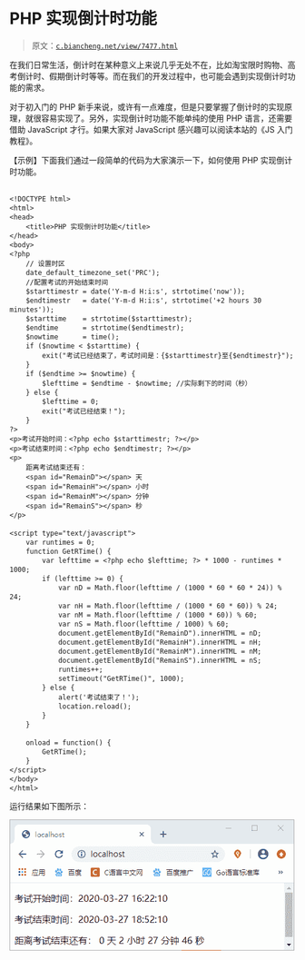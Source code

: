# PHP 实现倒计时功能

> 原文：[`c.biancheng.net/view/7477.html`](http://c.biancheng.net/view/7477.html)

在我们日常生活，倒计时在某种意义上来说几乎无处不在，比如淘宝限时购物、高考倒计时、假期倒计时等等。而在我们的开发过程中，也可能会遇到实现倒计时功能的需求。

对于初入门的 PHP 新手来说，或许有一点难度，但是只要掌握了倒计时的实现原理，就很容易实现了。另外，实现倒计时功能不能单纯的使用 PHP 语言，还需要借助 JavaScript 才行。如果大家对 JavaScript 感兴趣可以阅读本站的《JS 入门教程》。

【示例】下面我们通过一段简单的代码为大家演示一下，如何使用 PHP 实现倒计时功能。

```

<!DOCTYPE html>
<html>
<head>
    <title>PHP 实现倒计时功能</title>
</head>
<body>
<?php
    // 设置时区
    date_default_timezone_set('PRC');
    //配置考试的开始结束时间
    $starttimestr = date('Y-m-d H:i:s', strtotime('now'));
    $endtimestr   = date('Y-m-d H:i:s', strtotime('+2 hours 30 minutes'));
    $starttime    = strtotime($starttimestr);
    $endtime      = strtotime($endtimestr);
    $nowtime      = time();
    if ($nowtime < $starttime) {
        exit("考试已经结束了，考试时间是：{$starttimestr}至{$endtimestr}");
    }
    if ($endtime >= $nowtime) {
        $lefttime = $endtime - $nowtime; //实际剩下的时间（秒）
    } else {
        $lefttime = 0;
        exit("考试已经结束！");
    }
?>
<p>考试开始时间：<?php echo $starttimestr; ?></p>
<p>考试结束时间：<?php echo $endtimestr; ?></p>
<p>
    距离考试结束还有：
    <span id="RemainD"></span> 天
    <span id="RemainH"></span> 小时
    <span id="RemainM"></span> 分钟
    <span id="RemainS"></span> 秒
</p>

<script type="text/javascript">
    var runtimes = 0;
    function GetRTime() {
        var lefttime = <?php echo $lefttime; ?> * 1000 - runtimes * 1000;
        if (lefttime >= 0) {
            var nD = Math.floor(lefttime / (1000 * 60 * 60 * 24)) % 24;
            var nH = Math.floor(lefttime / (1000 * 60 * 60)) % 24;
            var nM = Math.floor(lefttime / (1000 * 60)) % 60;
            var nS = Math.floor(lefttime / 1000) % 60;
            document.getElementById("RemainD").innerHTML = nD;
            document.getElementById("RemainH").innerHTML = nH;
            document.getElementById("RemainM").innerHTML = nM;
            document.getElementById("RemainS").innerHTML = nS;
            runtimes++;
            setTimeout("GetRTime()", 1000);
        } else {
            alert('考试结束了！');
            location.reload();
        }
    }

    onload = function() {
        GetRTime();
    }
</script>
</body>
</html>
```

运行结果如下图所示：

![](img/9890f9e2f0c683248c82517632b4aacd.png)